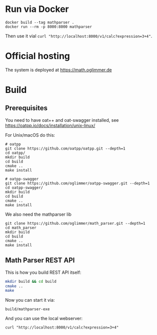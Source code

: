 # Run via Docker

```
docker build --tag mathparser .
docker run --rm -p 8000:8000 mathparser
```

Then use it vial `curl "http://localhost:8000/v1/calc?expression=3+4"`.

# Official hosting

The system is deployed at https://math.oglimmer.de

# Build

## Prerequisites

You need to have oat++ and oat-swagger installed, see https://oatpp.io/docs/installation/unix-linux/ 

For Unix/macOS do this:

```
# oatpp
git clone https://github.com/oatpp/oatpp.git --depth=1
cd oatpp/
mkdir build
cd build
cmake ..
make install

# oatpp-swagger
git clone https://github.com/oglimmer/oatpp-swagger.git --depth=1
cd oatpp-swagger/
mkdir build
cd build
cmake ..
make install
```

We also need the mathparser lib

```
git clone https://github.com/oglimmer/math_parser.git --depth=1
cd math_parser
mkdir build
cd build
cmake ..
make install
```

## Math Parser REST API

This is how you build REST API itself:

```bash
mkdir build && cd build
cmake ..
make
```

Now you can start it via:

```
build/mathparser-exe
```

And you can use the local webserver:

```
curl "http://localhost:8000/v1/calc?expression=3+4"
```
